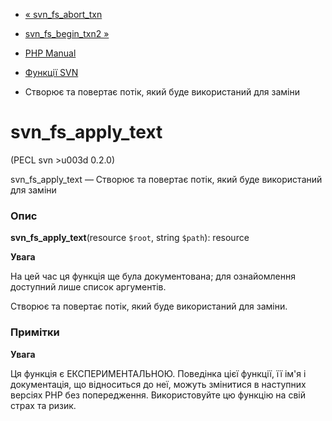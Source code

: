 - [« svn_fs_abort_txn](function.svn-fs-abort-txn.md)
- [svn_fs_begin_txn2 »](function.svn-fs-begin-txn2.md)

- [PHP Manual](index.md)
- [Функції SVN](ref.svn.md)
- Створює та повертає потік, який буде використаний для заміни

# svn_fs_apply_text

(PECL svn \>u003d 0.2.0)

svn_fs_apply_text — Створює та повертає потік, який буде
використаний для заміни

### Опис

**svn_fs_apply_text**(resource `$root`, string `$path`): resource

**Увага**

На цей час ця функція ще була документована; для
ознайомлення доступний лише список аргументів.

Створює та повертає потік, який буде використаний для заміни.

### Примітки

**Увага**

Ця функція є ЕКСПЕРИМЕНТАЛЬНОЮ. Поведінка цієї функції, її ім'я
і документація, що відноситься до неї, можуть змінитися в наступних версіях
PHP без попередження. Використовуйте цю функцію на свій страх та ризик.
